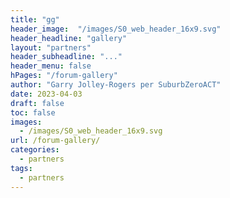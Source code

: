 ```yaml
--- 
title: "gg" 
header_image:  "/images/S0_web_header_16x9.svg"
header_headline: "gallery" 
layout: "partners"
header_subheadline: "..."
header_menu: false
hPages: "/forum-gallery"
author: "Garry Jolley-Rogers per SuburbZeroACT" 
date: 2023-04-03 
draft: false
toc: false
images: 
  - /images/S0_web_header_16x9.svg
url: /forum-gallery/
categories:
  - partners 
tags:
  - partners
---  
```

 
 
